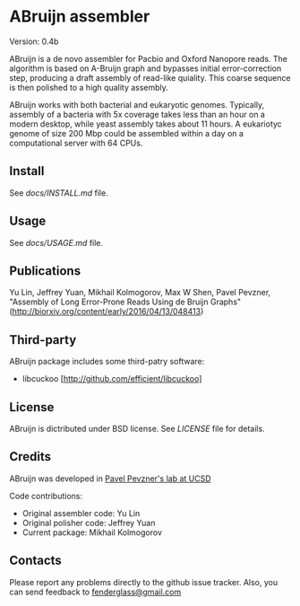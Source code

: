 ABruijn assembler
==================

Version: 0.4b

ABruijn is a de novo assembler for Pacbio and Oxford Nanopore reads.
The algorithm is based on A-Bruijn graph and bypasses initial 
error-correction step, producing a draft assembly of read-like quiality.
This coarse sequence is then polished to a high quality assembly.

ABruijn works with both bacterial and eukaryotic genomes. Typically, assembly
of a bacteria with 5x coverage takes less than an hour on a modern desktop,
while yeast assembly takes about 11 hours. A eukariotyc genome of size 200 Mbp
could be assembled within a day on a computational server with 64 CPUs.


Install
-------
See *docs/INSTALL.md* file.


Usage
-----
See *docs/USAGE.md* file.


Publications
------------
Yu Lin, Jeffrey Yuan, Mikhail Kolmogorov, Max W Shen, Pavel Pevzner, 
"Assembly of Long Error-Prone Reads Using de Bruijn Graphs"
(http://biorxiv.org/content/early/2016/04/13/048413)


Third-party
-----------
ABruijn package includes some third-patry software:

* libcuckoo [http://github.com/efficient/libcuckoo]


License
-------
ABruijn is dictributed under BSD license. See *LICENSE* file for details.


Credits
-------

ABruijn was developed in [Pavel Pevzner's lab at UCSD](http://cseweb.ucsd.edu/~ppevzner/)

Code contributions:

* Original assembler code: Yu Lin
* Original polisher code: Jeffrey Yuan
* Current package: Mikhail Kolmogorov


Contacts
--------
Please report any problems directly to the github issue tracker.
Also, you can send feedback to fenderglass@gmail.com
